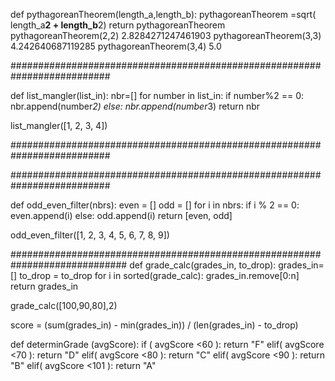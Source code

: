 def pythagoreanTheorem(length_a,length_b):
    pythagoreanTheorem =sqrt( length_a**2 + length_b**2)
    return pythagoreanTheorem
pythagoreanTheorem(2,2)
2.8284271247461903
pythagoreanTheorem(3,3)
4.242640687119285
pythagoreanTheorem(3,4)
5.0

##########################################################################

def list_mangler(list_in):
    nbr=[]
    for number in list_in:
        if number%2 == 0:
            nbr.append(number*2)
        else:
            nbr.append(number*3)
    return nbr

list_mangler([1, 2, 3, 4])

##########################################################################


##########################################################################

def odd_even_filter(nbrs):
    even = []
    odd = []
    for i in nbrs:
        if i % 2 == 0:
            even.append(i)
        else:
            odd.append(i)
    return [even, odd]

odd_even_filter([1, 2, 3, 4, 5, 6, 7, 8, 9])

#############################################################################
def grade_calc(grades_in, to_drop):
    grades_in= []
    to_drop = to_drop
    for i in sorted(grade_calc):
        grades_in.remove[0:n]
    return grades_in

grade_calc([100,90,80],2)

score = (sum(grades_in) - min(grades_in)) / (len(grades_in) - to_drop)

def determinGrade (avgScore):
    if ( avgScore <60 ):
        return "F"
    elif( avgScore <70 ):
        return "D"
    elif( avgScore <80 ):
        return "C"
    elif( avgScore <90 ):
        return "B"
    elif( avgScore <101 ):
        return "A"
